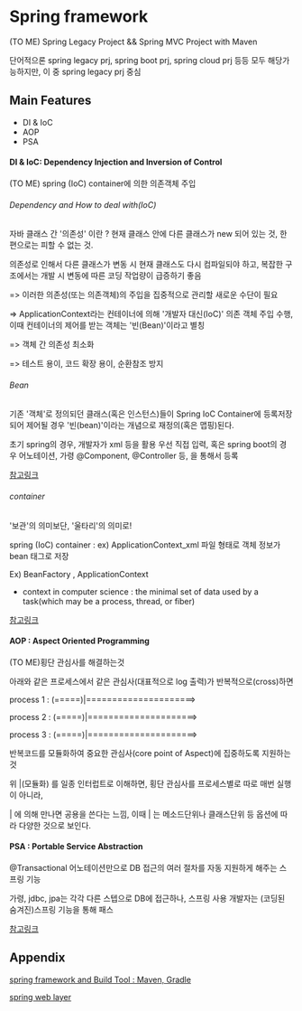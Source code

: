 # Spring framework
(TO ME) Spring Legacy Project && Spring MVC Project with Maven

단어적으론 spring legacy prj, spring boot prj, spring cloud prj 등등 모두 해당가능하지만, 이 중 spring legacy prj 중심

## Main Features
* DI & IoC 
* AOP
* PSA

####

#### DI & IoC: Dependency Injection and Inversion of Control
(TO ME) spring (IoC) container에 의한 의존객체 주입

###### Dependency and How to deal with(IoC)
자바 클래스 간 '의존성' 이란 ? 현재 클래스 안에 다른 클래스가 new 되어 있는 것, 한편으로는 피할 수 없는 것.

의존성로 인해서 다른 클래스가 변동 시 현재 클래스도 다시 컴파일되야 하고, 복잡한 구조에서는 개발 시 변동에 따른 코딩 작업량이 급증하기 좋음

=> 이러한 의존성(또는 의존객체)의 주입을 집중적으로 관리할 새로운 수단이 필요

=> ApplicationContext라는 컨테이너에 의해 '개발자 대신(IoC)' 의존 객체 주입 수행, 이때 컨테이너의 제어를 받는 객체는 '빈(Bean)'이라고 별칭

=> 객체 간 의존성 최소화

=> 테스트 용이, 코드 확장 용이, 순환참조 방지

###### Bean
기존 '객체'로 정의되던 클래스(혹은 인스턴스)들이 Spring IoC Container에 등록저장되어 제어될 경우 '빈(bean)'이라는 개념으로 재정의(혹은 맵핑)된다.

초기 spring의 경우, 개발자가 xml 등을 활용 우선 직접 입력, 혹은 spring boot의 경우 어노테이션, 가령 @Component, @Controller 등, 을 통해서 등록 

[참고링크](https://atoz-develop.tistory.com/entry/Spring-%EC%8A%A4%ED%94%84%EB%A7%81-%EB%B9%88Bean%EC%9D%98-%EA%B0%9C%EB%85%90%EA%B3%BC-%EC%83%9D%EC%84%B1-%EC%9B%90%EB%A6%AC)

###### container 
'보관'의 의미보단, '울타리'의 의미로!

spring (IoC) container : ex) ApplicationContext_xml 파일 형태로 객체 정보가 bean 태그로 저장

Ex) BeanFactory , ApplicationContext

* context in computer science : the minimal set of data used by a task(which may be a process, thread, or fiber)

[참고링크](https://gmlwjd9405.github.io/2018/11/09/dependency-injection.html)

####

#### AOP : Aspect Oriented Programming
(TO ME)횡단 관심사를 해결하는것

아래와 같은 프로세스에서 같은 관심사(대표적으로 log 출력)가 반복적으로(cross)하면

process 1 : (=====)|=====================>

process 2 : (=====)|=====================>

process 3 : (=====)|=====================>

반복코드를 모듈화하여 중요한 관심사(core point of Aspect)에 집중하도록 지원하는 것 


위 |(모듈화) 를 일종 인터럽트로 이해하면, 횡단 관심사를 프로세스별로 따로 매번 실행이 아니라,

| 에 의해 만나면 공용을 쓴다는 느낌, 이때 | 는 메소드단위나 클래스단위 등 옵션에 따라 다양한 것으로 보인다.

####

#### PSA : Portable Service Abstraction

@Transactional 어노테이션만으로 DB 접근의 여러 절차를 자동 지원하게 해주는 스프링 기능

가령, jdbc, jpa는 각각 다른 스텝으로 DB에 접근하나, 스프링 사용 개발자는 (코딩된 숨겨진)스프링 기능을 통해 패스 

[참고링크](https://sabarada.tistory.com/127)

## Appendix
[spring framework and Build Tool : Maven, Gradle](./BuildTool.md)

[spring web layer](./servicelayer.md)